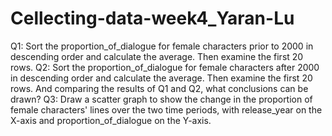 # Cellecting-data-week4_Yaran-Lu





Q1:
Sort the proportion_of_dialogue for female characters prior to 2000 in descending order and calculate the average. Then examine the first 20 rows.
Q2:
Sort the proportion_of_dialogue for female characters after 2000 in descending order and calculate the average. Then examine the first 20 rows. And comparing the results of Q1 and Q2, what conclusions can be drawn?
Q3:
Draw a scatter graph to show the change in the proportion of female characters' lines over the two time periods, with release_year on the X-axis and proportion_of_dialogue on the Y-axis.
